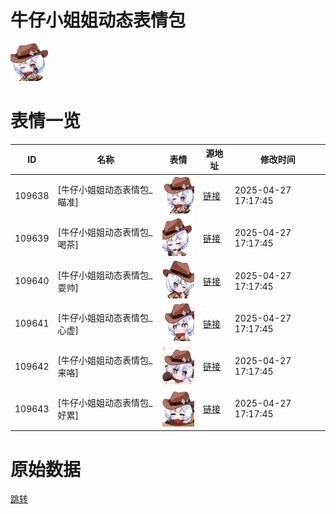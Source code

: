 # 牛仔小姐姐动态表情包

<img src="./cover.png" height="60" alt="cover" />

# 表情一览

|ID|名称|表情|源地址|修改时间|
|----|----|----|----|----|
|109638|[牛仔小姐姐动态表情包_瞄准]|<img src="./pic/109638_%5B牛仔小姐姐动态表情包_瞄准%5D.gif" height="60" alt="瞄准"/>|[链接](https://i0.hdslb.com/bfs/emote/380b269589279b1159407e408d54dd558dc44fc4.gif)|2025-04-27 17:17:45|
|109639|[牛仔小姐姐动态表情包_喝茶]|<img src="./pic/109639_%5B牛仔小姐姐动态表情包_喝茶%5D.gif" height="60" alt="喝茶"/>|[链接](https://i0.hdslb.com/bfs/emote/14b30b90b75c9717ba611f723559b8a86f5a5cad.gif)|2025-04-27 17:17:45|
|109640|[牛仔小姐姐动态表情包_耍帅]|<img src="./pic/109640_%5B牛仔小姐姐动态表情包_耍帅%5D.gif" height="60" alt="耍帅"/>|[链接](https://i0.hdslb.com/bfs/emote/9044f03205a53fae00158769cd279afdc3330dcd.gif)|2025-04-27 17:17:45|
|109641|[牛仔小姐姐动态表情包_心虚]|<img src="./pic/109641_%5B牛仔小姐姐动态表情包_心虚%5D.gif" height="60" alt="心虚"/>|[链接](https://i0.hdslb.com/bfs/emote/478caa16e396b80af215683f0590f9220745a97d.gif)|2025-04-27 17:17:45|
|109642|[牛仔小姐姐动态表情包_来咯]|<img src="./pic/109642_%5B牛仔小姐姐动态表情包_来咯%5D.gif" height="60" alt="来咯"/>|[链接](https://i0.hdslb.com/bfs/emote/a7a6f30316984a4b1cc135cc7bf91c64d6f6956d.gif)|2025-04-27 17:17:45|
|109643|[牛仔小姐姐动态表情包_好累]|<img src="./pic/109643_%5B牛仔小姐姐动态表情包_好累%5D.gif" height="60" alt="好累"/>|[链接](https://i0.hdslb.com/bfs/emote/c2404b622300674137f4ccdff28907f27693f90f.gif)|2025-04-27 17:17:45|

# 原始数据

[跳转](./raw.json)

